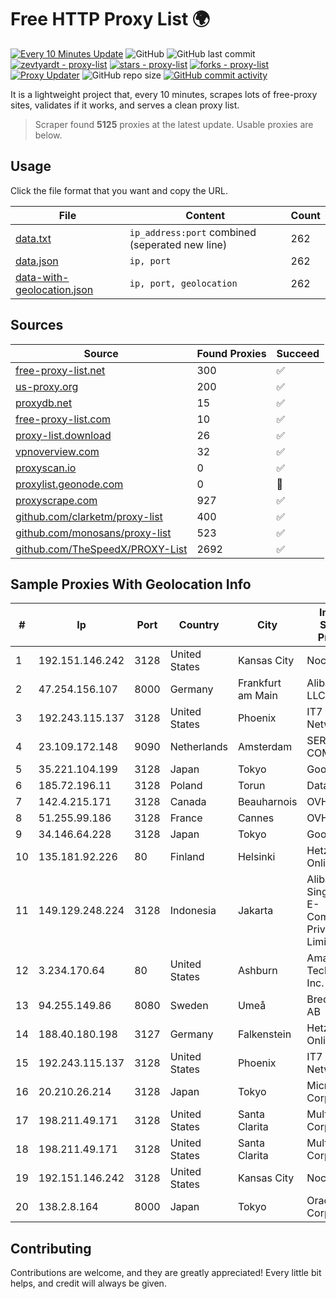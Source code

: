 
# Free HTTP Proxy List 🌍

[![Every 10 Minutes Update](https://github.com/mertguvencli/http-proxy-list/actions/workflows/main.yml/badge.svg?branch=main)](https://github.com/mertguvencli/http-proxy-list/actions/workflows/main.yml)
![GitHub](https://img.shields.io/github/license/mertguvencli/http-proxy-list)
![GitHub last commit](https://img.shields.io/github/last-commit/mertguvencli/http-proxy-list)
[![zevtyardt - proxy-list](https://img.shields.io/static/v1?label=zevtyardt&message=proxy-list&color=blue&logo=github)](https://github.com/zevtyardt/proxy-list "Go to GitHub repo")
[![stars - proxy-list](https://img.shields.io/github/stars/zevtyardt/proxy-list?style=social)](https://github.com/zevtyardt/proxy-list)
[![forks - proxy-list](https://img.shields.io/github/forks/zevtyardt/proxy-list?style=social)](https://github.com/zevtyardt/proxy-list)
[![Proxy Updater](https://github.com/zevtyardt/proxy-list/workflows/Proxy%20Updater/badge.svg)](https://github.com/zevtyardt/proxy-list/actions?query=workflow:"Proxy+Updater")
![GitHub repo size](https://img.shields.io/github/repo-size/zevtyardt/proxy-list)
[![GitHub commit activity](https://img.shields.io/github/commit-activity/m/zevtyardt/proxy-list?logo=commits)](https://github.com/zevtyardt/proxy-list/commits/main)

It is a lightweight project that, every 10 minutes, scrapes lots of free-proxy sites, validates if it works, and serves a clean proxy list.

> Scraper found **5125** proxies at the latest update. Usable proxies are below.

## Usage

Click the file format that you want and copy the URL.

|File|Content|Count|
|----|-------|-----|
|[data.txt](https://raw.githubusercontent.com/mertguvencli/http-proxy-list/main/proxy-list/data.txt)|`ip_address:port` combined (seperated new line)|262|
|[data.json](https://raw.githubusercontent.com/mertguvencli/http-proxy-list/main/proxy-list/data.json)|`ip, port`|262|
|[data-with-geolocation.json](https://raw.githubusercontent.com/mertguvencli/http-proxy-list/main/proxy-list/data-with-geolocation.json)|`ip, port, geolocation`|262|

## Sources

|Source|Found Proxies|Succeed|
|------|-------------|-------|
|[free-proxy-list.net](https://free-proxy-list.net)|300|✅|
|[us-proxy.org](https://www.us-proxy.org)|200|✅|
|[proxydb.net](http://proxydb.net)|15|✅|
|[free-proxy-list.com](https://free-proxy-list.com/?page=&port=&type%5B%5D=http&type%5B%5D=https&up_time=0&search=Search)|10|✅|
|[proxy-list.download](https://www.proxy-list.download/HTTP)|26|✅|
|[vpnoverview.com](https://vpnoverview.com/privacy/anonymous-browsing/free-proxy-servers)|32|✅|
|[proxyscan.io](https://www.proxyscan.io)|0|✅|
|[proxylist.geonode.com](https://proxylist.geonode.com/api/proxy-list?limit=300&page=1&sort_by=lastChecked&sort_type=desc&protocols=http,https)|0|🚫|
|[proxyscrape.com](https://api.proxyscrape.com/v2/?request=displayproxies&protocol=http&timeout=10000&country=all&ssl=all&anonymity=all)|927|✅|
|[github.com/clarketm/proxy-list](https://raw.githubusercontent.com/clarketm/proxy-list/master/proxy-list-raw.txt)|400|✅|
|[github.com/monosans/proxy-list](https://raw.githubusercontent.com/monosans/proxy-list/main/proxies/http.txt)|523|✅|
|[github.com/TheSpeedX/PROXY-List](https://raw.githubusercontent.com/TheSpeedX/PROXY-List/master/http.txt)|2692|✅|


## Sample Proxies With Geolocation Info

|#|Ip|Port|Country|City|Internet Service Provider|
|-|--|----|-------|----|-------------------------|
|1|192.151.146.242|3128|United States|Kansas City|Nocix, LLC|
|2|47.254.156.107|8000|Germany|Frankfurt am Main|Alibaba.com LLC|
|3|192.243.115.137|3128|United States|Phoenix|IT7 Networks Inc|
|4|23.109.172.148|9090|Netherlands|Amsterdam|SERVERS-COM|
|5|35.221.104.199|3128|Japan|Tokyo|Google LLC|
|6|185.72.196.11|3128|Poland|Torun|Data Space|
|7|142.4.215.171|3128|Canada|Beauharnois|OVH SAS|
|8|51.255.99.186|3128|France|Cannes|OVH SAS|
|9|34.146.64.228|3128|Japan|Tokyo|Google LLC|
|10|135.181.92.226|80|Finland|Helsinki|Hetzner Online GmbH|
|11|149.129.248.224|3128|Indonesia|Jakarta|Alibaba.com Singapore E-Commerce Private Limited|
|12|3.234.170.64|80|United States|Ashburn|Amazon Technologies Inc.|
|13|94.255.149.86|8080|Sweden|Umeå|Bredband2 AB|
|14|188.40.180.198|3127|Germany|Falkenstein|Hetzner Online GmbH|
|15|192.243.115.137|3128|United States|Phoenix|IT7 Networks Inc|
|16|20.210.26.214|3128|Japan|Tokyo|Microsoft Corporation|
|17|198.211.49.171|3128|United States|Santa Clarita|Multacom Corporation|
|18|198.211.49.171|3128|United States|Santa Clarita|Multacom Corporation|
|19|192.151.146.242|3128|United States|Kansas City|Nocix, LLC|
|20|138.2.8.164|8000|Japan|Tokyo|Oracle Corporation|



## Contributing

Contributions are welcome, and they are greatly appreciated! Every
little bit helps, and credit will always be given.


